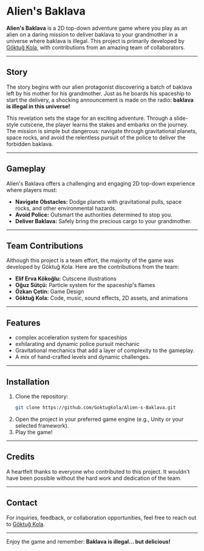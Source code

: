 # Alien's Baklava

**Alien's Baklava** is a 2D top-down adventure game where you play as an alien on a daring mission to deliver baklava to your grandmother in a universe where baklava is illegal. This project is primarily developed by [Göktuğ Kola](https://github.com/Goktugkola), with contributions from an amazing team of collaborators.

---

## Story

The story begins with our alien protagonist discovering a batch of baklava left by his mother for his grandmother. Just as he boards his spaceship to start the delivery, a shocking announcement is made on the radio: **baklava is illegal in this universe!**

This revelation sets the stage for an exciting adventure. Through a slide-style cutscene, the player learns the stakes and embarks on the journey. The mission is simple but dangerous: navigate through gravitational planets, space rocks, and avoid the relentless pursuit of the police to deliver the forbidden baklava.

---

## Gameplay

Alien's Baklava offers a challenging and engaging 2D top-down experience where players must:

- **Navigate Obstacles:** Dodge planets with gravitational pulls, space rocks, and other environmental hazards.
- **Avoid Police:** Outsmart the authorities determined to stop you.
- **Deliver Baklava:** Safely bring the precious cargo to your grandmother.

---

## Team Contributions

Although this project is a team effort, the majority of the game was developed by Göktuğ Kola. Here are the contributions from the team:

- **Elif Erva Kökoğlu:** Cutscene illustrations
- **Oğuz Sütçü:** Particle system for the spaceship's flames
- **Özkan Çetin:** Game Design
- **Göktuğ Kola:** Code, music, sound effects, 2D assets, and animations

---

## Features

- complex acceleration system for spaceships
- exhilarating and dynamic police pursuit mechanic
- Gravitational mechanics that add a layer of complexity to the gameplay.
- A mix of hand-crafted levels and dynamic challenges.

---

## Installation

1. Clone the repository:
   ```bash
   git clone https://github.com/Goktugkola/Alien-s-Baklava.git
   ```
2. Open the project in your preferred game engine (e.g., Unity or your selected framework).
3. Play the game!

---

## Credits

A heartfelt thanks to everyone who contributed to this project. It wouldn't have been possible without the hard work and dedication of the team.

---

## Contact

For inquiries, feedback, or collaboration opportunities, feel free to reach out to [Göktuğ Kola](https://github.com/Goktugkola).

---

Enjoy the game and remember: **Baklava is illegal... but delicious!**